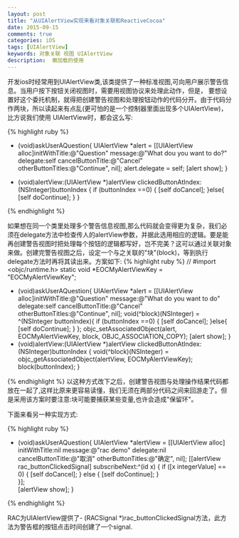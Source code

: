 ```yaml
---
layout: post
title: "从UIAlertView实现来看对象关联和ReactiveCocoa"
date: 2015-09-15
comments: true
categories: iOS
tags: [UIAlertView]
keywords: 对象关联 视图 UIAlertView
description:  懒加载的使用
---
```


 开发ios时经常用到UIAlertView类,该类提供了一种标准视图,可向用户展示警告信息。当用户按下按钮关闭视图时，需要用视图协议来处理此动作，但是，
 要想设置好这个委托机制，就得把创建警告视图和处理按钮动作的代码分开。由于代码分作两块，所以读起来有点乱(更可怕的是一个控制器里面出现多个UIAlertView)，比方说我们使用
 UIAlertView时，都会这么写:

{% highlight ruby %}
- (void)askUserAQuestion{
UIAlertView *alert = [[UIAlertView alloc]initWithTitle:@"Question" message:@"What dou you want to do?" delegate:self cancelButtonTitle:@"Cancel" otherButtonTitles:@"Continue", nil];
alert.delegate = self;
[alert show];
}

- (void)alertView:(UIAlertView *)alertView clickedButtonAtIndex:(NSInteger)buttonIndex
{
if (buttonIndex ==0) {
[self doCancel];
}else{
[self doContinue];
}
}

{% endhighlight %}

如果想在同一个类里处理多个警告信息视图,那么代码就会变得更为复杂，我们必须在delegate方法中检查传人的alertView参数，并据此选用相应的逻辑。要是能再创建警告视图时把处理每个按钮的逻辑都写好，岂不完美？这可以通过关联对象来做。创建完警告视图之后，设定一个与之关联的"块"(block)，等到执行delegate方法时再将其读出来。方案如下:
{% highlight ruby %}
// #import <objc/runtime.h>
static void *EOCMyAlertViewKey = "EOCMyAlertViewKey";
- (void)askUserAQuestion{
UIAlertView *alert = [[UIAlertView alloc]initWithTitle:@"Question" message:@"What do you want to do" delegate:self cancelButtonTitle:@"Cancel" otherButtonTitles:@"Continue", nil];
void(^block)(NSInteger) = ^(NSInteger buttonIndex){
if (buttonIndex ==0) {
[self doCancel];
}else{
[self doContinue];
}
};
objc_setAssociatedObject(alert, EOCMyAlertViewKey, block, OBJC_ASSOCIATION_COPY);
[alert show];
}
- (void)alertView:(UIAlertView *)alertView clickedButtonAtIndex:(NSInteger)buttonIndex
{
void(^block)(NSInteger) = objc_getAssociatedObject(alertView, EOCMyAlertViewKey);
block(buttonIndex);
}

{% endhighlight %}
以这种方式改下之后，创建警告视图与处理操作结果代码都放在一起了,这样比原来更容易读懂，我们无须在两部分代码之间来回游走了。但是采用该方案时要注意:块可能要捕获某些变量,也许会造成"保留环"。

下面来看另一种实现方式:

{% highlight ruby %}
- (void)askUserAQuestion{
UIAlertView *alertView = [[UIAlertView alloc] initWithTitle:nil message:@"rac demo" delegate:nil cancelButtonTitle:@"取消" otherButtonTitles:@"确定", nil];
[[alertView rac_buttonClickedSignal] subscribeNext:^(id x) {
if ([x integerValue] == 0) {
[self doCancel];
} else {
[self doContinue];
}  
}];  
[alertView show];
}

{% endhighlight %}

 RAC为UIAlertView提供了- (RACSignal *)rac_buttonClickedSignal方法，此方法为警告框的按钮点击时间创建了一个signal.
